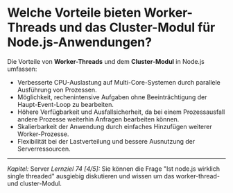 # Welche Vorteile bieten Worker-Threads und das Cluster-Modul für Node.js-Anwendungen?

Die Vorteile von **Worker-Threads** und dem **Cluster-Modul** in Node.js umfassen:
  - Verbesserte CPU-Auslastung auf Multi-Core-Systemen durch parallele Ausführung von Prozessen.
  - Möglichkeit, rechenintensive Aufgaben ohne Beeinträchtigung der Haupt-Event-Loop zu bearbeiten.
  - Höhere Verfügbarkeit und Ausfallsicherheit, da bei einem Prozessausfall andere Prozesse weiterhin Anfragen bearbeiten können.
  - Skalierbarkeit der Anwendung durch einfaches Hinzufügen weiterer Worker-Prozesse.
  - Flexibilität bei der Lastverteilung und bessere Ausnutzung der Serverressourcen.

---

_Kapitel:_ Server
_Lernziel 74 \[4/5\]:_ Sie können die Frage "Ist node.js wirklich single threaded" ausgiebig diskutieren und wissen um das worker-thread- und cluster-Modul.
